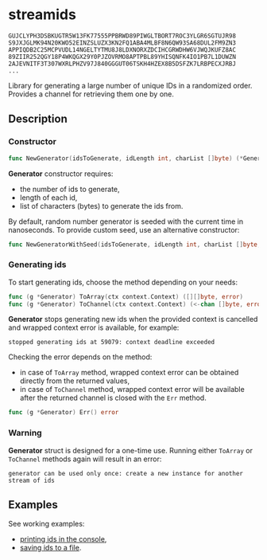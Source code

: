 # streamids

```
GUJCLYPH3DSBKUGTR5W13FK77555PPBRWD89PIWGLTBORT7ROC3YLGR6SGTUJR98
S9JXJGLMK94N20KWO52EINZSLUZX3KN2FQ1ABA4MLBF8N6QW93SA68DUL2FM9ZN3
APPIQDB2C25MCPVUDL14NGELTYTMU8J8LDXNORXZDCIHCGRWDHW6VJWQJKUFZ8AC
89ZIIR252QGY18P4WKQGX29Y0PJZOVRMO8APTPBL89YHISQNFK4IO1PB7L1DUWZN
2AJEVNITF3T307WXRLPHZV97J840GGGUT06TSKH4HZEX8B5DSFZK7LRBPECXJRBJ
...
```

Library for generating a large number of unique IDs in a randomized order.
Provides a channel for retrieving them one by one.

## Description

### Constructor

```go
func NewGenerator(idsToGenerate, idLength int, charList []byte) (*Generator, error)
```

**Generator** constructor requires:

* the number of ids to generate,
* length of each id,
* list of characters (bytes) to generate the ids from.

By default, random number generator is seeded with the current time in nanoseconds.
To provide custom seed, use an alternative constructor:

```go
func NewGeneratorWithSeed(idsToGenerate, idLength int, charList []byte, seed int64) (*Generator, error)
```

### Generating ids

To start generating ids, choose the method depending on your needs:

```go
func (g *Generator) ToArray(ctx context.Context) ([][]byte, error)
func (g *Generator) ToChannel(ctx context.Context) (<-chan []byte, error)
```

**Generator** stops generating new ids when the provided context is cancelled
and wrapped context error is available, for example:

```
stopped generating ids at 59079: context deadline exceeded
```

Checking the error depends on the method:

* in case of `ToArray` method, wrapped context error can be obtained directly from the returned values,
* in case of `ToChannel` method, wrapped context error will be available after
  the returned channel is closed with the `Err` method.

```go
func (g *Generator) Err() error
```

### Warning

**Generator** struct is designed for a one-time use. Running either `ToArray` or `ToChannel` methods again
will result in an error:

```
generator can be used only once: create a new instance for another stream of ids
```

## Examples

See working examples:
* [printing ids in the console](./examples/console/main.go),
* [saving ids to a file](./examples/file/main.go).
